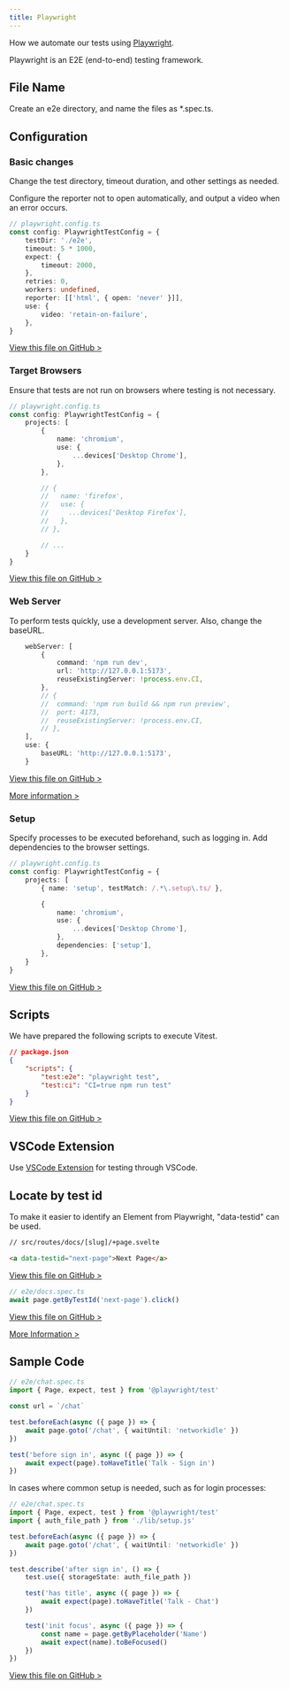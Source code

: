 ```yaml
---
title: Playwright
---
```


How we automate our tests using [Playwright](https://playwright.dev/).

Playwright is an E2E (end-to-end) testing framework.

## File Name

Create an e2e directory, and name the files as \*.spec.ts.

## Configuration

### Basic changes

Change the test directory, timeout duration, and other settings as needed.

Configure the reporter not to open automatically, and output a video when an error occurs.

```ts
// playwright.config.ts
const config: PlaywrightTestConfig = {
	testDir: './e2e',
	timeout: 5 * 1000,
	expect: {
		timeout: 2000,
	},
	retries: 0,
	workers: undefined,
	reporter: [['html', { open: 'never' }]],
	use: {
		video: 'retain-on-failure',
	},
}
```

[View this file on GitHub >](https://github.com/sinProject-Inc/talk/blob/main/playwright.config.ts)

### Target Browsers

Ensure that tests are not run on browsers where testing is not necessary.

```ts
// playwright.config.ts
const config: PlaywrightTestConfig = {
	projects: [
		{
			name: 'chromium',
			use: {
				...devices['Desktop Chrome'],
			},
		},

		// {
		//   name: 'firefox',
		//   use: {
		//     ...devices['Desktop Firefox'],
		//   },
		// },

		// ...
	}
}
```

[View this file on GitHub >](https://github.com/sinProject-Inc/talk/blob/main/playwright.config.ts)

### Web Server

To perform tests quickly, use a development server. Also, change the baseURL.

```ts
	webServer: [
		{
			command: 'npm run dev',
			url: 'http://127.0.0.1:5173',
			reuseExistingServer: !process.env.CI,
		},
		// {
		// 	command: 'npm run build && npm run preview',
		// 	port: 4173,
		// 	reuseExistingServer: !process.env.CI,
		// },
	],
	use: {
		baseURL: 'http://127.0.0.1:5173',
	}
```

[View this file on GitHub >](https://github.com/sinProject-Inc/talk/blob/main/playwright.config.ts)

[More information >](https://playwright.dev/docs/test-webserver#adding-a-baseurl)

### Setup

Specify processes to be executed beforehand, such as logging in. Add dependencies to the browser settings.

```ts
// playwright.config.ts
const config: PlaywrightTestConfig = {
	projects: [
		{ name: 'setup', testMatch: /.*\.setup\.ts/ },

		{
			name: 'chromium',
			use: {
				...devices['Desktop Chrome'],
			},
			dependencies: ['setup'],
		},
	}
}
```

[View this file on GitHub >](https://github.com/sinProject-Inc/talk/blob/main/playwright.config.ts)

## Scripts

We have prepared the following scripts to execute Vitest.

```json
// package.json
{
	"scripts": {
		"test:e2e": "playwright test",
		"test:ci": "CI=true npm run test"
	}
}
```

[View this file on GitHub >](https://github.com/sinProject-Inc/talk/blob/main/package.json)

## VSCode Extension

Use [VSCode Extension](./vscode-extensions#testing) for testing through VSCode.

## Locate by test id

To make it easier to identify an Element from Playwright, "data-testid" can be used.

```html
// src/routes/docs/[slug]/+page.svelte

<a data-testid="next-page">Next Page</a>
```

[View this file on GitHub >](https://github.com/sinProject-Inc/talk/blob/main/src/routes/docs/[slug]/+page.svelte)

```ts
// e2e/docs.spec.ts
await page.getByTestId('next-page').click()
```

[View this file on GitHub >](https://github.com/sinProject-Inc/talk/blob/main/e2e/docs.spec.ts)

[More Information >](https://playwright.dev/docs/locators#locate-by-test-id)

## Sample Code

```ts
// e2e/chat.spec.ts
import { Page, expect, test } from '@playwright/test'

const url = `/chat`

test.beforeEach(async ({ page }) => {
	await page.goto('/chat', { waitUntil: 'networkidle' })
})

test('before sign in', async ({ page }) => {
	await expect(page).toHaveTitle('Talk - Sign in')
})
```

In cases where common setup is needed, such as for login processes:

```ts
// e2e/chat.spec.ts
import { Page, expect, test } from '@playwright/test'
import { auth_file_path } from './lib/setup.js'

test.beforeEach(async ({ page }) => {
	await page.goto('/chat', { waitUntil: 'networkidle' })
})

test.describe('after sign in', () => {
	test.use({ storageState: auth_file_path })

	test('has title', async ({ page }) => {
		await expect(page).toHaveTitle('Talk - Chat')
	})

	test('init focus', async ({ page }) => {
		const name = page.getByPlaceholder('Name')
		await expect(name).toBeFocused()
	})
})
```

[View this file on GitHub >](https://github.com/sinProject-Inc/talk/blob/main/e2e/chat.spec.ts)
